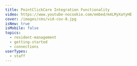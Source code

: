 ```yaml
---
title: PointClickCare Integration Functionality
video: https://www.youtube-nocookie.com/embed/m4LMyXaYyHE
cover: /images/cms/vid-cov-8.jpg
isNew: true
isMobile: false
topics:
  - resident-management
  - getting-started
  - connections
userTypes:
  - staff
---
```

